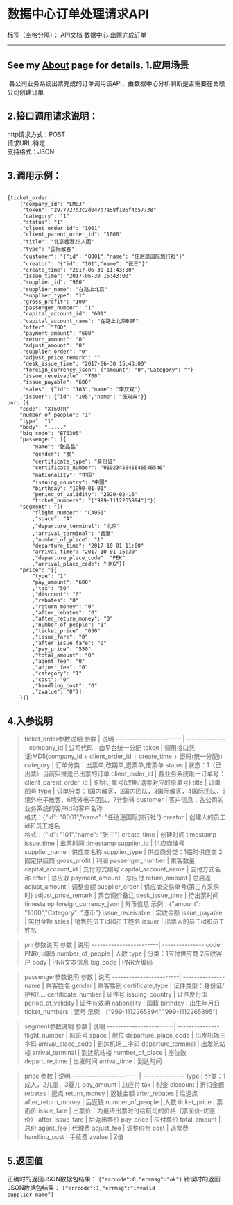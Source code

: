 # 数据中心订单处理请求API

标签（空格分隔）： API文档 数据中心 出票完成订单

---
See my [About](/about/) page for details.
1.应用场景
--------------
 各公司业务系统出票完成的订单调用该API，由数据中心分析判断是否需要在关联公司创建订单
  
2.接口调用请求说明：
----------------
  http请求方式：POST<br />
  请求URL:待定<br />
  支持格式：JSON
  
3.调用示例：
--

<pre><code>
{ticket_order: 
	{"company_id": "LMBJ"
	,"token": "2977727d3c2d047d7a58f186f4d57738"
	,"category": "1"
	,"status": "1"
	,"client_order_id": "1001"
	,"client_parent_order_id": "1000"
	,"title": "北京香港20人团"
	,"type": "国际散客"
	,"customer": "{"id": "8001","name": "任逍遥国际旅行社"}"
	,"creator": "{"id": "101","name": "张三"}"
	,"create_time": "2017-06-30 11:43:00"
	,"issue_time": "2017-06-30 15:43:00"
	,"supplier_id": "900"
	,"supplier_name": "在路上北京"
	,"supplier_type": "1"
	,"gross_profit": "100"
	,"passenger_number": "1"
	,"capital_account_id": "601"
	,"capital_account_name": "在路上北京BSP"
	,"offer": "700"
	,"payment_amount": "600"
	,"return_amount": "0"
	,"adjust_amount": "0"
	,"supplier_order": "0"
	,"adjust_price_remark": ""
	,"desk_issue_time": "2017-06-30 15:43:00"
	,"foreign_currency_json": {"amount": "0","Category": ""}
	,"issue_receivable": "700"
	,"issue_payable": "600"
	,"sales": {“id": "103","name": "李双双"}
	,"issuer": {“id": "105","name": "张双双"}}
pnr: [{
	"code": "XT60TR"
	"number_of_people": "1"
	"type": "1"
	"body": "....."
	"big_code": "ET6305"
	"passenger": [{
		"name": "张晶晶"
		"gender": "女"
		"certificate_type": "身份证"
		"certificate_number": "0102345645646546546"
		"nationality": "中国"
		"issuing_country": "中国"
		"birthday": "1990-01-01"
		"period_of_validity": "2020-02-15"
		"ticket_numbers": "["999-1112265894"]"}]
	"segment": "[{
		"flight_number": "CA951"
		,"space": "A"
		,"departure_terminal": "北京"
		,"arrival_terminal": "香港"
		,"number_of_place": "1"
		"departure_time": "2017-10-01 11:00"
		"arrival_time": "2017-10-01 15:30"
		,"departure_place_code": "PEK"
		,"arrival_place_code": "HKG"}]
	"price": "[{
		"type": "1"
		"pay_amount": "600"
		,"tax": "50"
		,"discount": "0"
		,"rebates": "0"
		,"return_money": "0"
		,"after_rebates": "0"
		,"after_return_money": "0"
		,"number_of_people": "1"
		,"ticket_price": "650"
		,"issue_fare": "0"
		,"after_issue_fare": "0"
		,"pay_price": "550"
		,"total_amount": "0"
		,"agent_fee": "0"
		,"adjust_fee": "0"
		,"category": "1"
		,"cost": "0"
		,"handling_cost": "0"
		,"zvalue": "0"}]
	}]}
</code></pre>
4.入参说明
--
>ticket_order参数说明
参数                    | 说明
------------------------| ---------------
company_id              | 公司代码：由平台统一分配
token                   | 调用接口凭证:MD5(company_id + client_order_id + create_time + 密码(统一分配))
category                | 订单分类：出票单,改期单,退票单,废票单
status                  | 状态：1（已出票）当前只推送已出票的订单
client_order_id         | 各业务系统唯一订单号：
client_parent_order_id  | 原始订单号(改期/退票对应的原单号)
title                   | 订单团号
type                    | 订单分类：1国内散客，2国内团队，3国际散客，4国际团队，5境外电子散客，6境外电子团队，7计划外
customer                | 客户信息：各公司的业务系统的客户id和客户名称 <br>格式：{"id": "8001","name": "任逍遥国际旅行社"}
creator                 | 创建人的员工id和员工姓名 <br>格式：{"id": "101","name": "张三"}
create_time           | 创建时间 timestamp
issue_time              | 出票时间 timestamp
supplier_id             | 供应商编号
supplier_name           | 供应商名称
supplier_type           | 供应商分类：1临时供应商 2固定供应商
gross_profit            | 利润
passenger_number        | 乘客数量
capital_account_id      | 支付方式编号
capital_account_name    | 支付方式名称
offer                   | 总应收
payment_amount          | 总应付
return_amount           | 总后返
adjust_amount           | 调整金额
supplier_order          | 供应商交易单号(第三方采购时)
adjust_price_remark     | 票台调价备注
desk_issue_time         | 待出票时间 timestamp
foreign_currency_json   | 外币信息  示例：{"amount": "1000","Category": "港币"}
issue_receivable        | 实收金额
issue_payable           | 实付金额
sales                   | 销售的员工id和员工姓名
issuer                  | 出票人的员工id和员工姓名

>pnr参数说明
参数                    | 说明
------------------------| ---------------
code                    | PNR小编码
number_of_people        | 人数
type                    | 分类：1应付供应商 2应收客户
body                    | PNR文本信息
big_code                | PNR大编码

>passenger参数说明
参数                    | 说明
------------------------| ---------------
name                    | 乘客姓名
gender                  | 乘客性别
certificate_type        | 证件类型：身份证/护照/....
certificate_number      | 证件号
issuing_country         | 证件发行国
period_of_validity      | 证件有效期
nationality             | 国籍
birthday                | 出生年月日
ticket_numbers          | 票号 示例：["999-1112265894","999-1112265895"]

>segment参数说明
参数                    | 说明
------------------------| ---------------
flight_number           | 航班号
space                   | 舱位
departure_place_code    | 出发机场三字码
arrival_place_code      | 到达机场三字码
departure_terminal      | 出发航站楼
arrival_terminal        | 到达航站楼
number_of_place         | 座位数
departure_time          | 出发时间
arrival_time            | 到达时间

>price
参数                    | 说明
------------------------| ---------------
type                    | 分类：1成人，2儿童，3婴儿
pay_amount              | 总应付
tax                     | 税金
discount                | 折扣金额
rebates                 | 返点
return_money            | 返钱金额
after_rebates           | 后返点
after_return_money      | 后返钱
number_of_people        | 人数
ticket_price            | 票面价
issue_fare              | 出票价：为最终出票时付给航司的价格（票面价-优惠价）
after_issue_fare        | 后返出票价
pay_price               | 应付单价
total_amount            | 总价
agent_fee               | 代理费
adjust_fee              | 调整价格
cost                    | 退票费
handling_cost           | 手续费
zvalue                  | Z值

5.返回值
--
正确时的返回JSON数据包结果：
<code>{"errcode":0,"errmsg":"ok"}</code>
错误时的返回JSON数据包结果：
<code>{"errcode":1,"errmsg":"invalid supplier name"}</code>
